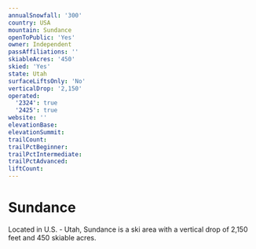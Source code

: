 ```yaml
---
annualSnowfall: '300'
country: USA
mountain: Sundance
openToPublic: 'Yes'
owner: Independent
passAffiliations: ''
skiableAcres: '450'
skied: 'Yes'
state: Utah
surfaceLiftsOnly: 'No'
verticalDrop: '2,150'
operated:
  '2324': true
  '2425': true
website: ''
elevationBase:
elevationSummit:
trailCount:
trailPctBeginner:
trailPctIntermediate:
trailPctAdvanced:
liftCount:
---
```



# Sundance

Located in U.S. - Utah, Sundance is a ski area with a vertical drop of 2,150 feet and 450 skiable acres.
